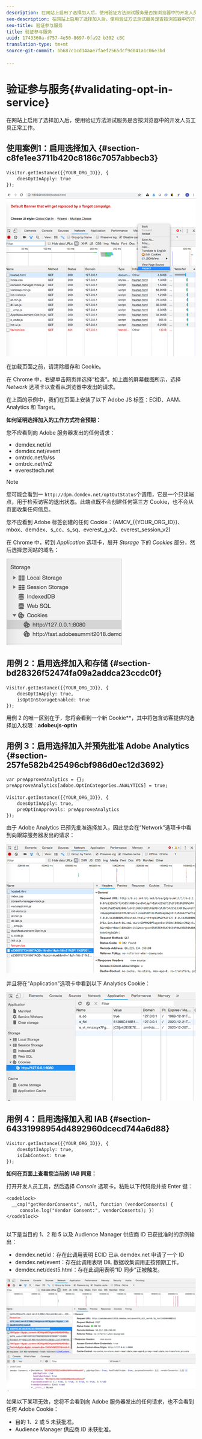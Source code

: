 ```yaml
---
description: 在网站上启用了选择加入后，使用验证方法测试服务是否按浏览器中的开发人员工具正常工作。
seo-description: 在网站上启用了选择加入后，使用验证方法测试服务是否按浏览器中的开发人员工具正常工作。
seo-title: 验证参与服务
title: 验证参与服务
uuid: 1743360a-d757-4e50-8697-0fa92 b302 cBC
translation-type: tm+mt
source-git-commit: bb687c1cd14aae7faef2565dcf9d041a1c06e3bd

---
```



# 验证参与服务{#validating-opt-in-service}

在网站上启用了选择加入后，使用验证方法测试服务是否按浏览器中的开发人员工具正常工作。

## 使用案例1：启用选择加入 {#section-c8fe1ee3711b420c8186c7057abbecb3}

```
Visitor.getInstance({{YOUR_ORG_ID}}, { 
    doesOptInApply: true 
});
```

![](assets/use_case_1_1.png)

在加载页面之前，请清除缓存和 Cookie。

在 Chrome 中，右键单击网页并选择“检查”。如上面的屏幕截图所示，选择 *Network* 选项卡以查看从浏览器中发出的请求。

在上面的示例中，我们在页面上安装了以下 Adobe JS 标签：ECID、AAM、Analytics 和 Target。

**如何证明选择加入的工作方式符合预期：**

您不应看到向 Adobe 服务器发出的任何请求：

* demdex.net/id
* demdex.net/event
* omtrdc.net/b/ss
* omtrdc.net/m2
* everesttech.net

>[!NOTE]
>
>您可能会看到一 `http://dpm.demdex.net/optOutStatus`个调用，它是一个只读端点，用于检索访客的退出状态。此端点既不会创建任何第三方 Cookie，也不会从页面收集任何信息。

您不应看到 Adobe 标签创建的任何 Cookie：(AMCV_{{YOUR_ORG_ID}}、mbox、demdex、s_cc、s_sq、everest_g_v2、everest_session_v2)

在 Chrome 中，转到 *Application* 选项卡，展开 *Storage* 下的 *Cookies* 部分，然后选择您网站的域名：

![](assets/use_case_1_2.png)

## 用例 2：启用选择加入和存储 {#section-bd28326f52474fa09a2addca23ccdc0f}

```
Visitor.getInstance({{YOUR_ORG_ID}}, { 
    doesOptInApply: true, 
    isOptInStorageEnabled: true 
});
```

用例 2 的唯一区别在于，您将会看到一个新 Cookie**，其中将包含访客提供的选择加入权限：**adobeujs-optin**

## 用例 3：启用选择加入并预先批准 Adobe Analytics {#section-257fe582b425496cbf986d0ec12d3692}

```
var preApproveAnalytics = {}; 
preApproveAnalytics[adobe.OptInCategories.ANALYTICS] = true;

Visitor.getInstance({{YOUR_ORG_ID}}, { 
    doesOptInApply: true, 
    preOptInApprovals: preApproveAnalytics 
});
```

由于 Adobe Analytics 已预先批准选择加入，因此您会在“Network”选项卡中看到向跟踪服务器发出的请求：

![](assets/use_case_3_1.png)

并且将在“Application”选项卡中看到以下 Analytics Cookie：

![](assets/use_case_3_2.png)

## 用例 4：启用选择加入和 IAB {#section-64331998954d4892960dcecd744a6d88}

```
Visitor.getInstance({{YOUR_ORG_ID}}, { 
    doesOptInApply: true, 
    isIabContext: true 
});
```

**如何在页面上查看您当前的 IAB 同意：**

打开开发人员工具，然后选择 *Console* 选项卡。粘贴以下代码段并按 Enter 键：

```
<codeblock>
  __cmp("getVendorConsents", null, function (vendorConsents) { 
     console.log("Vendor Consent:", vendorConsents); }) 
</codeblock>  
  
```

以下是当目的 1、2 和 5 以及 Audience Manager 供应商 ID 已获批准时的示例输出：

* demdex.net/id：存在此调用表明 ECID 已从 demdex.net 申请了一个 ID
* demdex.net/event：存在此调用表明 DIL 数据收集调用正按预期工作。
* demdex.net/dest5.html：存在此调用表明“ID 同步”正被触发。

![](assets/use_case_4_1.png)

如果以下某项无效，您将不会看到向 Adobe 服务器发出的任何请求，也不会看到任何 Adobe Cookie：

* 目的 1、2 或 5 未获批准。
* Audience Manager 供应商 ID 未获批准。